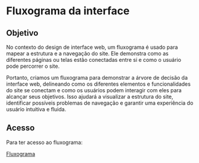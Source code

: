 # **Fluxograma da interface**

## **Objetivo**

No contexto do design de interface web, um fluxograma é usado para mapear a estrutura e a navegação do site. Ele demonstra como as diferentes páginas ou telas estão conectadas entre si e como o usuário pode percorrer o site.
<p/>
Portanto, criamos um fluxograma para demonstrar a árvore de decisão da interface web, delineando como os diferentes elementos e funcionalidades do site se conectam e como os usuários podem interagir com eles para alcançar seus objetivos. Isso ajudará a visualizar a estrutura do site, identificar possíveis problemas de navegação e garantir uma experiência do usuário intuitiva e fluida.

## **Acesso**

Para ter acesso ao fluxograma:

[Fluxograma](https://drive.google.com/file/d/1SPUBx40D9JT57jM5wL5WKp_paB3uIu3N/view?usp=sharing)
